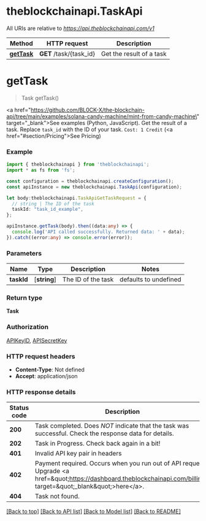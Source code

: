 # theblockchainapi.TaskApi

All URIs are relative to *https://api.theblockchainapi.com/v1*

Method | HTTP request | Description
------------- | ------------- | -------------
[**getTask**](TaskApi.md#getTask) | **GET** /task/{task_id} | Get the result of a task


# **getTask**
> Task getTask()

<a href=\"https://github.com/BL0CK-X/the-blockchain-api/tree/main/examples/solana-candy-machine/mint-from-candy-machine\" target=\"_blank\">See examples (Python, JavaScript)</a>.      Get the result of a task. Replace `task_id` with the ID of your task.  `Cost: 1 Credit` (<a href=\"#section/Pricing\">See Pricing</a>)

### Example


```typescript
import { theblockchainapi } from 'theblockchainapi';
import * as fs from 'fs';

const configuration = theblockchainapi.createConfiguration();
const apiInstance = new theblockchainapi.TaskApi(configuration);

let body:theblockchainapi.TaskApiGetTaskRequest = {
  // string | The ID of the task
  taskId: "task_id_example",
};

apiInstance.getTask(body).then((data:any) => {
  console.log('API called successfully. Returned data: ' + data);
}).catch((error:any) => console.error(error));
```


### Parameters

Name | Type | Description  | Notes
------------- | ------------- | ------------- | -------------
 **taskId** | [**string**] | The ID of the task | defaults to undefined


### Return type

**Task**

### Authorization

[APIKeyID](README.md#APIKeyID), [APISecretKey](README.md#APISecretKey)

### HTTP request headers

 - **Content-Type**: Not defined
 - **Accept**: application/json


### HTTP response details
| Status code | Description | Response headers |
|-------------|-------------|------------------|
**200** | Task completed. Does *NOT* indicate that the task was successful. Check the response data for details. |  -  |
**202** | Task in Progress. Check back again in a bit! |  -  |
**401** | Invalid API key pair in headers |  -  |
**402** | Payment required. Occurs when you run out of API requests. Upgrade &lt;a href&#x3D;\&quot;https://dashboard.theblockchainapi.com/billing\&quot; target&#x3D;\&quot;_blank\&quot;&gt;here&lt;/a&gt;. |  -  |
**404** | Task not found. |  -  |

[[Back to top]](#) [[Back to API list]](README.md#documentation-for-api-endpoints) [[Back to Model list]](README.md#documentation-for-models) [[Back to README]](README.md)


